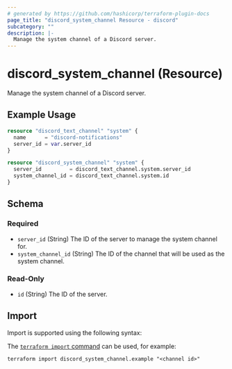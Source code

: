 ```yaml
---
# generated by https://github.com/hashicorp/terraform-plugin-docs
page_title: "discord_system_channel Resource - discord"
subcategory: ""
description: |-
  Manage the system channel of a Discord server.
---
```


# discord_system_channel (Resource)

Manage the system channel of a Discord server.

## Example Usage

```terraform
resource "discord_text_channel" "system" {
  name      = "discord-notifications"
  server_id = var.server_id
}

resource "discord_system_channel" "system" {
  server_id         = discord_text_channel.system.server_id
  system_channel_id = discord_text_channel.system.id
}
```

<!-- schema generated by tfplugindocs -->
## Schema

### Required

- `server_id` (String) The ID of the server to manage the system channel for.
- `system_channel_id` (String) The ID of the channel that will be used as the system channel.

### Read-Only

- `id` (String) The ID of the server.

## Import

Import is supported using the following syntax:

The [`terraform import` command](https://developer.hashicorp.com/terraform/cli/commands/import) can be used, for example:

```shell
terraform import discord_system_channel.example "<channel id>"
```
